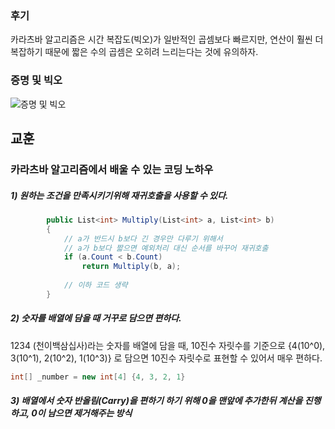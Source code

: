 ### 후기
카라츠바 알고리즘은 시간 복잡도(빅오)가 일반적인 곱셈보다 빠르지만,
연산이 훨씬 더 복잡하기 때문에 짧은 수의 곱셈은 오히려 느리는다는 것에 유의하자.

### 증명 및 빅오
![증명 및 빅오](https://github.com/ggzerosum/Algorithm-Solving/blob/master/%EC%95%8C%EA%B3%A0%EB%A6%AC%EC%A6%98%20%EB%AC%B8%EC%A0%9C%ED%95%B4%EA%B2%B0%20%EC%A0%84%EB%9E%B5/Chapter%207%20-%20%EB%B6%84%ED%95%A0%20%EC%A0%95%EB%B3%B5%20(Divide&Conquer)/%EC%B9%B4%EB%9D%BC%EC%B8%A0%EB%B0%94%EC%9D%98%20%EB%B9%A0%EB%A5%B8%20%EA%B3%B1%EC%85%88/%EC%A6%9D%EB%AA%85%EA%B3%BC%20BigO.jpg?raw=true)


## 교훈
### 카라츠바 알고리즘에서 배울 수 있는 코딩 노하우
##### 1) 원하는 조건을 만족시키기위해 재귀호출을 사용할 수 있다.
```C#
        public List<int> Multiply(List<int> a, List<int> b)
        {
            // a가 반드시 b보다 긴 경우만 다루기 위해서
            // a가 b보다 짧으면 예외처리 대신 순서를 바꾸어 재귀호출
            if (a.Count < b.Count)
                return Multiply(b, a);
                
            // 이하 코드 생략
        }
```
##### 2) 숫자를 배열에 담을 때 거꾸로 담으면 편하다.
1234 (천이백삼십사)라는 숫자를 배열에 담을 때, 10진수 자릿수를 기준으로
{4(10^0), 3(10^1), 2(10^2), 1(10^3)} 로 담으면 10진수 자릿수로 표현할 수 있어서 매우 편하다.

```C#
int[] _number = new int[4] {4, 3, 2, 1}
```

##### 3) 배열에서 숫자 반올림(Carry)을 편하기 하기 위해 0을 맨앞에 추가한뒤 계산을 진행하고, 0이 남으면 제거해주는 방식
